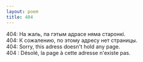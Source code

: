 ```yaml
---
layout: poem
title: 404
---
```


404: На жаль, па гэтым адрасе няма старонкі.  
404: К сожалению, по этому адресу нет страницы.  
404: Sorry, this adress doesn't hold any page.  
404 : Désolé, la page à cette adresse n'existe pas.  